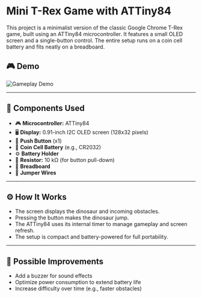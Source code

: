 # Mini T-Rex Game with ATTiny84

This project is a minimalist version of the classic Google Chrome T-Rex game, built using an ATTiny84 microcontroller. It features a small OLED screen and a single-button control. The entire setup runs on a coin cell battery and fits neatly on a breadboard.

## 🎮 Demo

![Gameplay Demo](assets/demo-trex.gif)

---

## 🔧 Components Used

- 🎮 **Microcontroller:** ATTiny84  
- 🖥️ **Display:** 0.91-inch I2C OLED screen (128x32 pixels)  
- 🔘 **Push Button** (x1)  
- 🔋 **Coin Cell Battery** (e.g., CR2032)  
- ⚙️ **Battery Holder**  
- 🔩 **Resistor:** 10 kΩ (for button pull-down)  
- 🧪 **Breadboard**  
- 🔌 **Jumper Wires**

---

## ⚙️ How It Works

- The screen displays the dinosaur and incoming obstacles.
- Pressing the button makes the dinosaur jump.
- The ATTiny84 uses its internal timer to manage gameplay and screen refresh.
- The setup is compact and battery-powered for full portability.

---

## 🚀 Possible Improvements

- Add a buzzer for sound effects  
- Optimize power consumption to extend battery life  
- Increase difficulty over time (e.g., faster obstacles)


